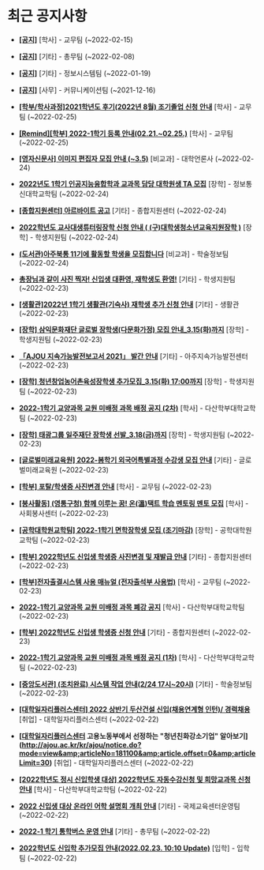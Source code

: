 # 최근 공지사항

* **[[공지]](http://ajou.ac.kr/kr/ajou/notice.do?mode=view&amp;articleNo=180874&amp;article.offset=0&amp;articleLimit=30)**
 [학사] - 교무팀 (~2022-02-15)

* **[[공지]](http://ajou.ac.kr/kr/ajou/notice.do?mode=view&amp;articleNo=180493&amp;article.offset=0&amp;articleLimit=30)**
 [기타] - 총무팀 (~2022-02-08)

* **[[공지]](http://ajou.ac.kr/kr/ajou/notice.do?mode=view&amp;articleNo=179802&amp;article.offset=0&amp;articleLimit=30)**
 [기타] - 정보시스템팀 (~2022-01-19)

* **[[공지]](http://ajou.ac.kr/kr/ajou/notice.do?mode=view&amp;articleNo=147976&amp;article.offset=0&amp;articleLimit=30)**
 [사무] - 커뮤니케이션팀 (~2021-12-16)

* **[[학부/학사과정]2021학년도 후기(2022년 8월) 조기졸업 신청 안내](http://ajou.ac.kr/kr/ajou/notice.do?mode=view&amp;articleNo=181264&amp;article.offset=0&amp;articleLimit=30)**
 [학사] - 교무팀 (~2022-02-25)

* **[[Remind][학부] 2022-1학기 등록 안내(02.21.~02.25.)](http://ajou.ac.kr/kr/ajou/notice.do?mode=view&amp;articleNo=181247&amp;article.offset=0&amp;articleLimit=30)**
 [학사] - 교무팀 (~2022-02-25)

* **[[영자신문사] 이미지 편집자 모집 안내 (~3.5)](http://ajou.ac.kr/kr/ajou/notice.do?mode=view&amp;articleNo=181242&amp;article.offset=0&amp;articleLimit=30)**
 [비교과] - 대학언론사 (~2022-02-24)

* **[2022년도 1학기 인공지능융합학과 교과목 담당 대학원생 TA 모집](http://ajou.ac.kr/kr/ajou/notice.do?mode=view&amp;articleNo=181237&amp;article.offset=0&amp;articleLimit=30)**
 [장학] - 정보통신대학교학팀 (~2022-02-24)

* **[[종합지원센터] 아르바이트 공고](http://ajou.ac.kr/kr/ajou/notice.do?mode=view&amp;articleNo=181234&amp;article.offset=0&amp;articleLimit=30)**
 [기타] - 종합지원센터 (~2022-02-24)

* **[2022학년도 교사대생튜터링장학 신청 안내 ( (구)대학생청소년교육지원장학 )](http://ajou.ac.kr/kr/ajou/notice.do?mode=view&amp;articleNo=181226&amp;article.offset=0&amp;articleLimit=30)**
 [장학] - 학생지원팀 (~2022-02-24)

* **[(도서관)아주북통 11기에 활동할 학생을 모집합니다](http://ajou.ac.kr/kr/ajou/notice.do?mode=view&amp;articleNo=181211&amp;article.offset=0&amp;articleLimit=30)**
 [비교과] - 학술정보팀 (~2022-02-24)

* **[총장님과 같이 사진 찍자! 신입생 대환영, 재학생도 환영!](http://ajou.ac.kr/kr/ajou/notice.do?mode=view&amp;articleNo=181196&amp;article.offset=0&amp;articleLimit=30)**
 [기타] - 학생지원팀 (~2022-02-23)

* **[[생활관]2022년 1학기 생활관(기숙사) 재학생 추가 신청 안내](http://ajou.ac.kr/kr/ajou/notice.do?mode=view&amp;articleNo=181187&amp;article.offset=0&amp;articleLimit=30)**
 [기타] - 생활관 (~2022-02-23)

* **[[장학] 삼익문화재단 글로벌 장학생(다문화가정) 모집 안내_3.15(화)까지](http://ajou.ac.kr/kr/ajou/notice.do?mode=view&amp;articleNo=181186&amp;article.offset=0&amp;articleLimit=30)**
 [장학] - 학생지원팀 (~2022-02-23)

* **[「AJOU 지속가능발전보고서 2021」 발간 안내](http://ajou.ac.kr/kr/ajou/notice.do?mode=view&amp;articleNo=181185&amp;article.offset=0&amp;articleLimit=30)**
 [기타] - 아주지속가능발전센터 (~2022-02-23)

* **[[장학] 청년창업농어촌육성장학생 추가모집_3.15(화) 17:00까지](http://ajou.ac.kr/kr/ajou/notice.do?mode=view&amp;articleNo=181183&amp;article.offset=0&amp;articleLimit=30)**
 [장학] - 학생지원팀 (~2022-02-23)

* **[2022-1학기 교양과목 교원 미배정 과목 배정 공지 (2차)](http://ajou.ac.kr/kr/ajou/notice.do?mode=view&amp;articleNo=181180&amp;article.offset=0&amp;articleLimit=30)**
 [학사] - 다산학부대학교학팀 (~2022-02-23)

* **[[장학] 태광그룹 일주재단 장학생 선발_3.18(금)까지](http://ajou.ac.kr/kr/ajou/notice.do?mode=view&amp;articleNo=181168&amp;article.offset=0&amp;articleLimit=30)**
 [장학] - 학생지원팀 (~2022-02-23)

* **[[글로벌미래교육원] 2022-봄학기 외국어특별과정 수강생 모집 안내](http://ajou.ac.kr/kr/ajou/notice.do?mode=view&amp;articleNo=181167&amp;article.offset=0&amp;articleLimit=30)**
 [기타] - 글로벌미래교육원 (~2022-02-23)

* **[[학부] 포탈/학생증 사진변경 안내](http://ajou.ac.kr/kr/ajou/notice.do?mode=view&amp;articleNo=181164&amp;article.offset=0&amp;articleLimit=30)**
 [학사] - 교무팀 (~2022-02-23)

* **[[봉사활동] (영통구청) 함께 이루는 꿈! 온(溫)택트 학습 멘토링 멘토 모집](http://ajou.ac.kr/kr/ajou/notice.do?mode=view&amp;articleNo=181161&amp;article.offset=0&amp;articleLimit=30)**
 [학사] - 사회봉사센터 (~2022-02-23)

* **[[공학대학원교학팀] 2022-1학기 면학장학생 모집 (조기마감)](http://ajou.ac.kr/kr/ajou/notice.do?mode=view&amp;articleNo=181160&amp;article.offset=0&amp;articleLimit=30)**
 [장학] - 공학대학원교학팀 (~2022-02-23)

* **[[학부] 2022학년도 신입생 학생증 사진변경 및 재발급 안내](http://ajou.ac.kr/kr/ajou/notice.do?mode=view&amp;articleNo=181150&amp;article.offset=0&amp;articleLimit=30)**
 [기타] - 종합지원센터 (~2022-02-23)

* **[[학부]전자출결시스템 사용 매뉴얼 (전자출석부 사용법)](http://ajou.ac.kr/kr/ajou/notice.do?mode=view&amp;articleNo=181143&amp;article.offset=0&amp;articleLimit=30)**
 [학사] - 교무팀 (~2022-02-23)

* **[2022-1학기 교양과목 교원 미배정 과목 폐강 공지](http://ajou.ac.kr/kr/ajou/notice.do?mode=view&amp;articleNo=181141&amp;article.offset=0&amp;articleLimit=30)**
 [학사] - 다산학부대학교학팀 (~2022-02-23)

* **[[학부] 2022학년도 신입생 학생증 신청 안내](http://ajou.ac.kr/kr/ajou/notice.do?mode=view&amp;articleNo=181140&amp;article.offset=0&amp;articleLimit=30)**
 [기타] - 종합지원센터 (~2022-02-23)

* **[2022-1학기 교양과목 교원 미배정 과목 배정 공지 (1차)](http://ajou.ac.kr/kr/ajou/notice.do?mode=view&amp;articleNo=181138&amp;article.offset=0&amp;articleLimit=30)**
 [학사] - 다산학부대학교학팀 (~2022-02-23)

* **[[중앙도서관] (조치완료) 시스템 작업 안내(2/24 17시~20시)](http://ajou.ac.kr/kr/ajou/notice.do?mode=view&amp;articleNo=181133&amp;article.offset=0&amp;articleLimit=30)**
 [기타] - 학술정보팀 (~2022-02-23)

* **[[대학일자리플러스센터] 2022 상반기 두산건설 신입(채용연계형 인턴)/ 경력채용](http://ajou.ac.kr/kr/ajou/notice.do?mode=view&amp;articleNo=181123&amp;article.offset=0&amp;articleLimit=30)**
 [취업] - 대학일자리플러스센터 (~2022-02-22)

* **[[대학일자리플러스센터](WORKNET) 고용노동부에서 선정하는 &quot;청년친화강소기업&quot; 알아보기](http://ajou.ac.kr/kr/ajou/notice.do?mode=view&amp;articleNo=181100&amp;article.offset=0&amp;articleLimit=30)**
 [취업] - 대학일자리플러스센터 (~2022-02-22)

* **[[2022학년도 정시 신입학생 대상] 2022학년도 자동수강신청 및 희망교과목 신청 안내](http://ajou.ac.kr/kr/ajou/notice.do?mode=view&amp;articleNo=181096&amp;article.offset=0&amp;articleLimit=30)**
 [학사] - 다산학부대학교학팀 (~2022-02-22)

* **[2022 신입생 대상 온라인 어학 설명회 개최 안내](http://ajou.ac.kr/kr/ajou/notice.do?mode=view&amp;articleNo=181092&amp;article.offset=0&amp;articleLimit=30)**
 [기타] - 국제교육센터운영팀 (~2022-02-22)

* **[2022-1 학기 통학버스 운영 안내](http://ajou.ac.kr/kr/ajou/notice.do?mode=view&amp;articleNo=181090&amp;article.offset=0&amp;articleLimit=30)**
 [기타] - 총무팀 (~2022-02-22)

* **[2022학년도 신입학 추가모집 안내(2022.02.23. 10:10 Update)](http://ajou.ac.kr/kr/ajou/notice.do?mode=view&amp;articleNo=181081&amp;article.offset=0&amp;articleLimit=30)**
 [입학] - 입학팀 (~2022-02-22)
